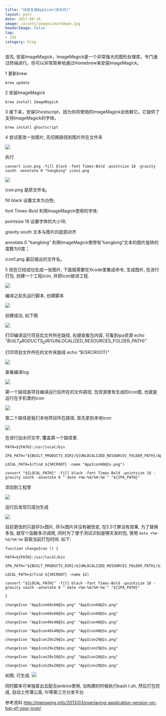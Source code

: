 ```yaml
---
title: "动态生成AppIcon(加水印)"
layout: post
date: 2017-09-16
image: /assets/images/markdown.jpg
headerImage: false
tag:
- iOS
category: blog
---
```



首先,  安装ImageMagick，ImageMagick是一个非常强大的图形处理库，专门通过终端进行。你可以非常简单地通过Homebrew来安装ImageMagick。

1  更新brew

	brew update

2	安装ImageMagick

	brew install ImageMagick

3	接下来，安装Ghostscript，因为你将使用的ImageMagick会依赖它。它提供了支持ImageMagick的字体。

	brew install ghostscript


4 尝试更改一张图片, 先切换路径到图片所在文件夹

![](https://ws1.sinaimg.cn/large/9e1008a3ly1fjlhrxas16j205303ra9z.jpg)

执行

	convert icon.png -fill black -font Times-Bold -pointsize 18 -gravity south -annotate 0 "kangbing" icon1.png
	
![](https://ws1.sinaimg.cn/large/9e1008a3ly1fjlhsf4qeaj20bo08zjsb.jpg)

icon.png 是原文件名;

fill black 设置文本为白色;

font Times-Bold 利用ImageMagick使用的字体;

pointsize 18 设置字体的大小18;

gravity south 文本与图片的底部对齐

annotate 0 “kangbing” 利用ImageMagick使带有“kangbing”文本的图片旋转的度数为0度；

icon1.png 	最后输出的文件名。


5	现在已经成功生成一张图片, 下面就需要在Xcode里集成命令, 生成图片, 在进行打包.
创建一个工程icon, 并把icon放进工程.

![](https://ws1.sinaimg.cn/large/9e1008a3ly1fjlhwim1dlj20ur0bw0vy.jpg)

编译之前先运行脚本, 创建脚本

![](https://ws1.sinaimg.cn/large/9e1008a3ly1fjlhz3nar6j20rz08qact.jpg)

创建成功, 如下图

![](https://ws1.sinaimg.cn/large/9e1008a3ly1fjlhzfzixdj20v00flacy.jpg)


打印编译运行项目后文件所在路径,  右键查看包内容, 可看到ipa资源
echo "${BUILT_PRODUCTS_DIR}/${UNLOCALIZED_RESOURCES_FOLDER_PATH}"

打印项目文件所在的文件夹路径
echo “${SRCROOT}"

![](https://ws1.sinaimg.cn/large/9e1008a3ly1fjli15odp0j20sv0d0n06.jpg)

查看编译log

![](https://ws1.sinaimg.cn/large/9e1008a3ly1fjlj8nphp9j20p40c2q6c.jpg)

第一个路径是项目编译运行后所在的文件路径, 包资源里有生成的icon图, 也就是运行在手机里的icon

![](https://ws1.sinaimg.cn/large/9e1008a3ly1fjli5zv6w1j209a08nwfq.jpg)

第二个路径是我们本地项目所在路径, 首先拿到本地icon

![](https://ws1.sinaimg.cn/large/9e1008a3ly1fjli93xx98j20gl07b3zr.jpg)

在进行加水印文字, 覆盖第一个路径里.

	PATH=${PATH}:/usr/local/bin
	
	IPA_PATH="${BUILT_PRODUCTS_DIR}/${UNLOCALIZED_RESOURCES_FOLDER_PATH}/AppIcon60x60@2x.png"
	
	LOCAL_PATH=$(find ${SRCROOT} -name "AppIcon60@2x.png")
	
	convert "${LOCAL_PATH}" -fill black -font Times-Bold -pointsize 18 -gravity south -annotate 0 "`date +%m-%d/%H:%m`" "${IPA_PATH}"

添加到工程里

![](https://ws1.sinaimg.cn/large/9e1008a3ly1fjlietyh3xj20jt071jsd.jpg)

运行后发现已成功生成

![](https://ws1.sinaimg.cn/large/9e1008a3ly1fjligg13eoj20aa0hv0u3.jpg)

目前更改的只是@2x图片, @3x图片并没有被改变, 在5.5寸屏没有效果, 为了替换多张, 就写个函数多次调用, 同时为了便于测试识别是哪天发的包, 使用 `date +%m-%d/%H:%m` 获取当前打包时间. 如下:

	function changeIcon () {
	
	PATH=${PATH}:/usr/local/bin
	
	IPA_PATH="${BUILT_PRODUCTS_DIR}/${UNLOCALIZED_RESOURCES_FOLDER_PATH}/$1"
	
	LOCAL_PATH=$(find ${SRCROOT} -name $2)
	
	convert "${LOCAL_PATH}" -fill black -font Times-Bold -pointsize 18 -gravity south -annotate 0 "`date +%m-%d/%H:%m`" "${IPA_PATH}"
	
	}
	
	changeIcon "AppIcon60x60@2x.png" "AppIcon60@2x.png"
	
	changeIcon "AppIcon60x60@3x.png" "AppIcon60@3x.png"
	
	changeIcon "AppIcon40x40@2x.png" "AppIcon40@2x.png"
	
	changeIcon "AppIcon40x40@3x.png" "AppIcon40@3x.png"
	
	changeIcon "AppIcon29x29@2x.png" "AppIcon29@2x.png"
	
	changeIcon "AppIcon29x29@3x.png" "AppIcon29@3x.png"
	
	changeIcon "AppIcon20x20@2x.png" "AppIcon20@2x.png"
	
	changeIcon "AppIcon20x20@3x.png" "AppIcon20@3x.png"
	

如图, 已生成.
![](https://ws1.sinaimg.cn/large/9e1008a3ly1fjliryhrdij20a10hs75o.jpg)

同时脚本可单独拿出去配合jenkins使用, 当构建的时候执行bash t.sh, 然后打包完成, 自动上传蒲公英, fir等第三方分发平台.




参考资料 http://merowing.info/2013/03/overlaying-application-version-on-top-of-your-icon/
